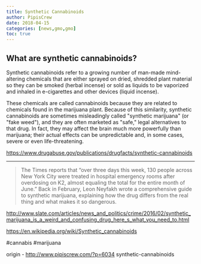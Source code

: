 ```yaml
---
title: Synthetic Cannabinoids
author: PipisCrew
date: 2018-04-15
categories: [news,gmo,gmo]
toc: true
---
```


## What are synthetic cannabinoids?

Synthetic cannabinoids refer to a growing number of man-made mind-altering chemicals that are either sprayed on dried, shredded plant material so they can be smoked (herbal incense) or sold as liquids to be vaporized and inhaled in e-cigarettes and other devices (liquid incense).

These chemicals are called cannabinoids because they are related to chemicals found in the marijuana plant. Because of this similarity, synthetic cannabinoids are sometimes misleadingly called "synthetic marijuana" (or "fake weed"), and they are often marketed as "safe," legal alternatives to that drug. In fact, they may affect the brain much more powerfully than marijuana; their actual effects can be unpredictable and, in some cases, severe or even life-threatening.

https://www.drugabuse.gov/publications/drugfacts/synthetic-cannabinoids

* * *

> The Times reports that “over three days this week, 130 people across New York City were treated in hospital emergency rooms after overdosing on K2, almost equaling the total for the entire month of June.” Back in February, Leon Neyfakh wrote a comprehensive guide to synthetic marijuana, explaining how the drug differs from the real thing and what makes it so dangerous.

http://www.slate.com/articles/news_and_politics/crime/2016/02/synthetic_marijuana_is_a_weird_and_confusing_drug_here_s_what_you_need_to.html

https://en.wikipedia.org/wiki/Synthetic_cannabinoids

#cannabis #marijuana

origin - http://www.pipiscrew.com/?p=6034 synthetic-cannabinoids